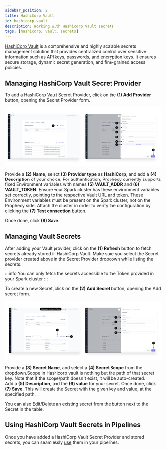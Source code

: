 ```yaml
---
sidebar_position: 2
title: HashiCorp Vault
id: hashicorp-vault
description: Working with Hashicorp Vault secrets
tags: [hashicorp, vault, secrets]
---
```


[HashiCorp Vault](https://developer.hashicorp.com/vault/docs/what-is-vault) is a comprehensive and highly scalable secrets management solution that provides centralized control over sensitive information such as API keys, passwords, and encryption keys. It ensures secure storage, dynamic secret generation, and fine-grained access policies.

## Managing HashiCorp Vault Secret Provider

To add a HashiCorp Vault Secret Provider, click on the **(1) Add Provider** button, opening the Secret Provider form.

![Add_Hashicorp_Vault_provider](img/Add_hashicorp_provider.png)

Provide a **(2) Name**, select **(3) Provider type** as **HashiCorp**, and add a **(4) Description** of your choice.
For authentication, Prophecy currently supports fixed Environment variables with names **(5) VAULT_ADDR** and **(6) VAULT_TOKEN**. Ensure your Spark cluster has these environment variables set correctly, pointing to the respective Vault URL and token. These Environment variables must be present on the Spark cluster, not on the Prophecy side. Attach the cluster in order to verify the configuration by clicking the **(7) Test connection** button.

Once done, click **(8) Save**.

## Managing Vault Secrets

After adding your Vault provider, click on the **(1) Refresh** button to fetch secrets already stored in HashiCorp Vault.
Make sure you select the Secret provider created above in the Secret Provider dropdown while listing the secrets.

:::info
You can only fetch the secrets accessible to the Token provided in your Spark cluster
:::

To create a new Secret, click on the **(2) Add Secret** button, opening the Add secret form.

![Add_hashicorp_vault_secrets](img/Add_hashicorp_secrets.png)

Provide a **(3) Secret Name**, and select a **(4) Secret Scope** from the dropdown.Scope in Hashicorp vault is nothing but the path of that secret key. Note that if the scope/path doesn't exist, it will be auto-created.  
Add a **(5) Description**, and the **(6) value** for your secret. Once done, click **(7) Save**. This will create the Secret with the given key and value, at the specified path.

You can also Edit/Delete an existing secret from the button next to the Secret in the table.

## Using HashiCorp Vault Secrets in Pipelines

Once you have added a HashiCorp Vault Secret Provider and stored secrets, you can seamlessly [use](./using-secrets.md) them in your pipelines.
